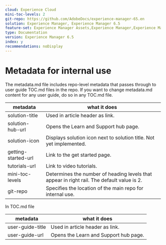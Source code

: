 ```yaml
---
cloud: Experience Cloud
mini-toc-levels: 2
git-repo: https://github.com/AdobeDocs/experience-manager-65.en
solution: Experience Manager, Experience Manager 6.5
feature-set: Experience Manager Assets,Experience Manager,Experience Manager Sites, Experience Manager Forms
type: Documentation
version: Experience Manager 6.5
index: y
recommendations: noDisplay
---
```


# Metadata for internal use

The metadata.md file includes repo-level metadata that passes through to user guide TOC.md files in the repo. If you want to change metadata.md content for any user guide, do so in any TOC.md file.

| metadata | what it does |
|--- |--- |
| solution-title | Used in article header as link. |
| solution-hub-url | Opens the Learn and Support hub page. |
| solution-icon | Displays solution icon next to solution title. Not yet implemented. |
| getting-started-url | Link to the get started page. |
| tutorials-url | Link to video tutorials. |
| mini-toc-levels | Determines the number of heading levels that appear in right rail. The default value is 2. |
| git-repo | Specifies the location of the main repo for internal use. |

In TOC.md file

| metadata | what it does |
|--- |--- |
| user-guide-title | Used in article header as link. |
| user-guide-url | Opens the Learn and Support hub page. |

